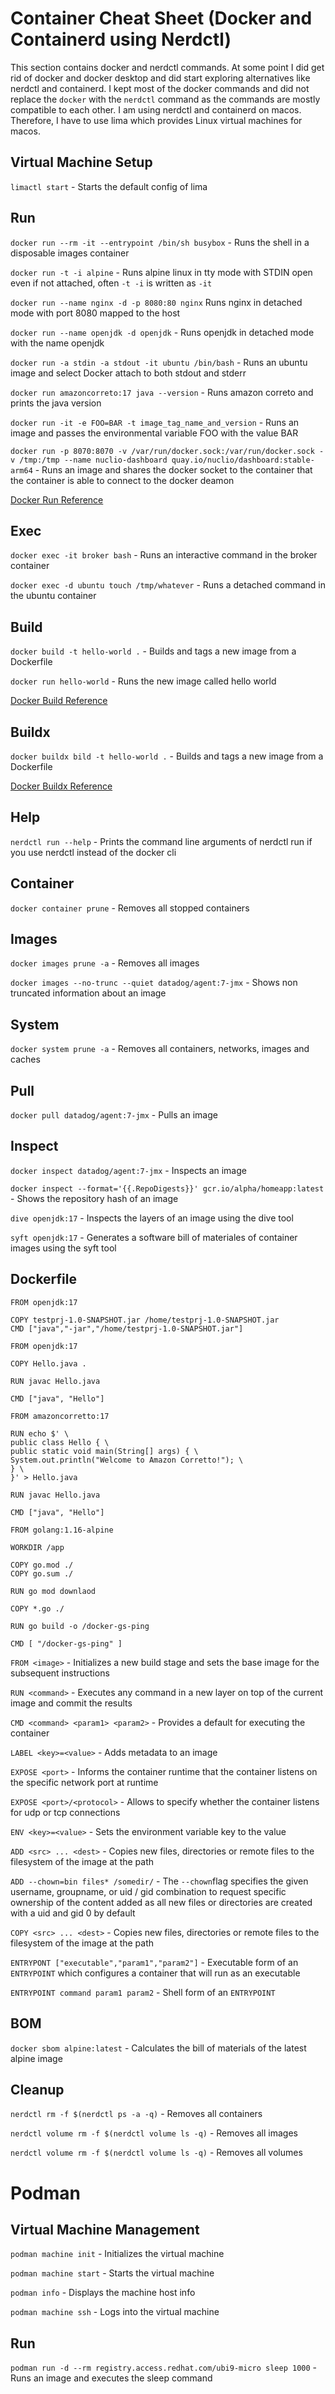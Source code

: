 # Container Cheat Sheet (Docker and Containerd using Nerdctl)

This section contains docker and nerdctl commands. At some point I did get rid of docker and docker desktop and did start exploring alternatives like nerdctl and containerd. I kept most of the docker commands and did not replace the `docker` with the `nerdctl` command as the commands are mostly compatible to each other. I am using nerdctl and containerd on macos. Therefore, I have to use lima which provides Linux virtual machines for macos. 

## Virtual Machine Setup

`limactl start` - Starts the default config of lima

## Run

`docker run --rm -it --entrypoint /bin/sh busybox` - Runs the shell in a disposable images container  

`docker run -t -i alpine` - Runs alpine linux in tty mode with STDIN open even if not attached, often `-t -i` is written as `-it`

`docker run --name nginx -d -p 8080:80 nginx` Runs nginx in detached mode with port 8080 mapped to the host

`docker run --name openjdk -d openjdk` - Runs openjdk in detached mode with the name openjdk

`docker run -a stdin -a stdout -it ubuntu /bin/bash` - Runs an ubuntu image and select Docker attach to both stdout and stderr

`docker run amazoncorreto:17 java --version` - Runs amazon correto and prints the java version

`docker run -it -e FOO=BAR -t image_tag_name_and_version` - Runs an image and passes the environmental variable FOO with the value BAR

`docker run -p 8070:8070 -v /var/run/docker.sock:/var/run/docker.sock -v /tmp:/tmp --name nuclio-dashboard quay.io/nuclio/dashboard:stable-arm64` - Runs an image and shares the docker socket to the container that the container is able to connect to the docker deamon

[Docker Run Reference](https://docs.docker.com/engine/reference/run/)

## Exec

`docker exec -it broker bash` - Runs an interactive command in the broker container

`docker exec -d ubuntu touch /tmp/whatever` - Runs a detached command in the ubuntu container

## Build

`docker build -t hello-world .` - Builds and tags a new image from a Dockerfile

`docker run hello-world` - Runs the new image called hello world

[Docker Build Reference](https://docs.docker.com/engine/reference/commandline/build/)

## Buildx

`docker buildx bild -t hello-world .` - Builds and tags a new image from a Dockerfile

[Docker Buildx Reference](https://docs.docker.com/build/buildx/)

## Help

`nerdctl run --help` - Prints the command line arguments of nerdctl run if you use nerdctl instead of the docker cli

## Container

`docker container prune` - Removes all stopped containers

## Images

`docker images prune -a` - Removes all images

`docker images --no-trunc --quiet datadog/agent:7-jmx` - Shows non truncated information about an image

## System

`docker system prune -a` - Removes all containers, networks, images and caches

## Pull

`docker pull datadog/agent:7-jmx` - Pulls an image

## Inspect

`docker inspect datadog/agent:7-jmx` - Inspects an image

`docker inspect --format='{{.RepoDigests}}' gcr.io/alpha/homeapp:latest` - Shows the repository hash of an image

`dive openjdk:17` - Inspects the layers of an image using the dive tool

`syft openjdk:17` - Generates a software bill of materiales of container images using the syft tool

## Dockerfile

```
FROM openjdk:17

COPY testprj-1.0-SNAPSHOT.jar /home/testprj-1.0-SNAPSHOT.jar
CMD ["java","-jar","/home/testprj-1.0-SNAPSHOT.jar"]
```

```
FROM openjdk:17

COPY Hello.java .

RUN javac Hello.java

CMD ["java", "Hello"]
```

```
FROM amazoncorretto:17

RUN echo $' \
public class Hello { \
public static void main(String[] args) { \
System.out.println("Welcome to Amazon Corretto!"); \
} \
}' > Hello.java

RUN javac Hello.java

CMD ["java", "Hello"] 
```

```
FROM golang:1.16-alpine

WORKDIR /app

COPY go.mod ./
COPY go.sum ./

RUN go mod downlaod

COPY *.go ./

RUN go build -o /docker-gs-ping

CMD [ "/docker-gs-ping" ]
```

`FROM <image>` - Initializes a new build stage and sets the base image for the subsequent instructions

`RUN <command>` - Executes any command in a new layer on top of the current image and commit the results

`CMD <command> <param1> <param2>` - Provides a default for executing the container

`LABEL <key>=<value>` - Adds metadata to an image

`EXPOSE <port>` - Informs the container runtime that the container listens on the specific network port at runtime

`EXPOSE <port>/<protocol>` - Allows to specify whether the container listens for udp or tcp connections

`ENV <key>=<value>` - Sets the environment variable key to the value <value>

`ADD <src> ... <dest>` - Copies new files, directories or remote files to the filesystem of the image at the path <dest>

`ADD --chown=bin files* /somedir/` - The `--chown`flag specifies the given username, groupname, or uid / gid combination to request specific ownership of the content added as all new files or directories are created with a uid and gid 0 by default

`COPY <src> ... <dest>` - Copies new files, directories or remote files to the filesystem of the image at the path <dest>

`ENTRYPONT ["executable","param1","param2"]` - Executable form of an `ENTRYPOINT` which configures a container that will run as an executable

`ENTRYPOINT command param1 param2` - Shell form of an `ENTRYPOINT`

## BOM

`docker sbom alpine:latest` - Calculates the bill of materials of the latest alpine image

## Cleanup

`nerdctl rm -f $(nerdctl ps -a -q)` - Removes all containers

`nerdctl volume rm -f $(nerdctl volume ls -q)` - Removes all images

`nerdctl volume rm -f $(nerdctl volume ls -q)` - Removes all volumes

# Podman

## Virtual Machine Management

`podman machine init` - Initializes the virtual machine

`podman machine start` - Starts the virtual machine

`podman info` - Displays the machine host info

`podman machine ssh` - Logs into the virtual machine

## Run

`podman run -d --rm registry.access.redhat.com/ubi9-micro sleep 1000` - Runs an image and executes the sleep command

 

